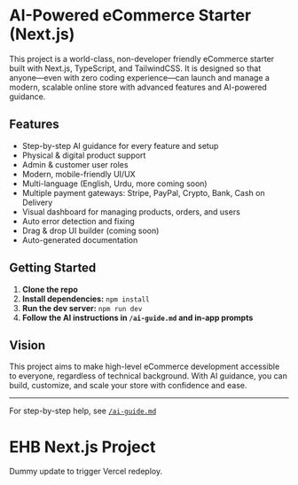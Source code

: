 # AI-Powered eCommerce Starter (Next.js)

This project is a world-class, non-developer friendly eCommerce starter built with Next.js, TypeScript, and TailwindCSS. It is designed so that anyone—even with zero coding experience—can launch and manage a modern, scalable online store with advanced features and AI-powered guidance.

## Features

- Step-by-step AI guidance for every feature and setup
- Physical & digital product support
- Admin & customer user roles
- Modern, mobile-friendly UI/UX
- Multi-language (English, Urdu, more coming soon)
- Multiple payment gateways: Stripe, PayPal, Crypto, Bank, Cash on Delivery
- Visual dashboard for managing products, orders, and users
- Auto error detection and fixing
- Drag & drop UI builder (coming soon)
- Auto-generated documentation

## Getting Started

1. **Clone the repo**
2. **Install dependencies:** `npm install`
3. **Run the dev server:** `npm run dev`
4. **Follow the AI instructions in `/ai-guide.md` and in-app prompts**

## Vision

This project aims to make high-level eCommerce development accessible to everyone, regardless of technical background. With AI guidance, you can build, customize, and scale your store with confidence and ease.

---

For step-by-step help, see [`/ai-guide.md`](./ai-guide.md)

# EHB Next.js Project

Dummy update to trigger Vercel redeploy.
